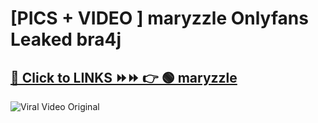 
 # [PICS + VIDEO ] maryzzle Onlyfans Leaked bra4j

## <h2><a href="https://clipsfans.com/maryzzle&ref=git">🔗 Click to LINKS ⏩⏩ 👉 🟢 maryzzle </a></h2>

<a href="https://clipsfans.com/maryzzle&ref=git" rel="nofollow" data-target="animated-image.originalLink"><img src="https://i.ibb.co.com/xMMVF88/686577567.gif" alt="Viral Video Original" style="max-width: 100%; display: inline-block;" data-target="animated-image.originalImage"></a>

